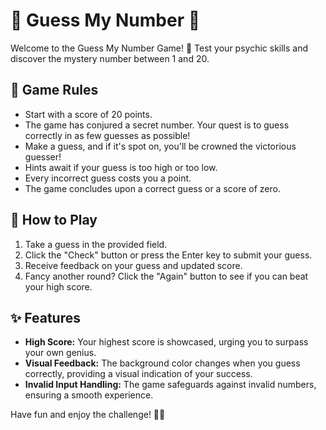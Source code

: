 # 🎉 Guess My Number 🎉

Welcome to the Guess My Number Game! 🚀 Test your psychic skills and discover the mystery number between 1 and 20.

## 🌟 Game Rules

- Start with a score of 20 points.
- The game has conjured a secret number. Your quest is to guess correctly in as few guesses as possible!
- Make a guess, and if it's spot on, you'll be crowned the victorious guesser!
- Hints await if your guess is too high or too low.
- Every incorrect guess costs you a point.
- The game concludes upon a correct guess or a score of zero.

## 🚀 How to Play

1. Take a guess in the provided field.
2. Click the "Check" button or press the Enter key to submit your guess.
3. Receive feedback on your guess and updated score.
4. Fancy another round? Click the "Again" button to see if you can beat your high score.

## ✨ Features

- **High Score:** Your highest score is showcased, urging you to surpass your own genius.
- **Visual Feedback:** The background color changes when you guess correctly, providing a visual indication of your success.
- **Invalid Input Handling:** The game safeguards against invalid numbers, ensuring a smooth experience.

Have fun and enjoy the challenge! 🧙✨
